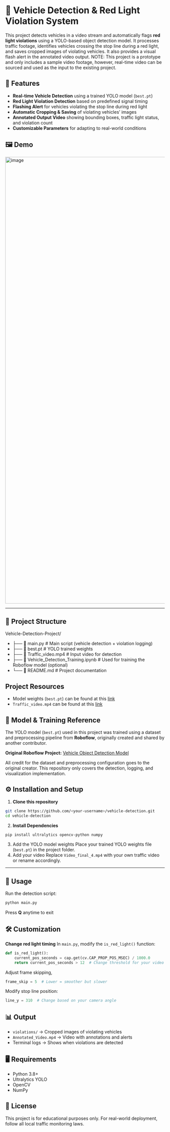 # 🚦 Vehicle Detection & Red Light Violation System  

This project detects vehicles in a video stream and automatically flags **red light violations** using a YOLO-based object detection model. It processes traffic footage, identifies vehicles crossing the stop line during a red light, and saves cropped images of violating vehicles. It also provides a visual flash alert in the annotated video output. NOTE: This project is a prototype and only includes a sample video footage, however, real-time video can be sourced and used as the input to the existing project.

## 📌 Features  
- **Real-time Vehicle Detection** using a trained YOLO model (`best.pt`)  
- **Red Light Violation Detection** based on predefined signal timing  
- **Flashing Alert** for vehicles violating the stop line during red light  
- **Automatic Cropping & Saving** of violating vehicles’ images  
- **Annotated Output Video** showing bounding boxes, traffic light status, and violation count  
- **Customizable Parameters** for adapting to real-world conditions  

## 🖼 Demo  
<img width="2508" height="1408" alt="image" src="https://github.com/user-attachments/assets/e2d12011-5059-4b62-a0c7-06b46db4101f" />

---

## 📂 Project Structure  
Vehicle-Detection-Project/
- ├── 📄 main.py                    # Main script (vehicle detection + violation logging)
- ├── 🎯 best.pt                    # YOLO trained weights  
- ├── 🎥 Traffic_video.mp4          # Input video for detection
- ├── 📄 Vehicle_Detection_Training.ipynb # Used for training the Roboflow model (optional)
- └── 📖 README.md                  # Project documentation

## Project Resources
- Model weights (`best.pt`) can be found at this [link](https://drive.google.com/file/d/1Xgj24nDc6lL3ns84RiZ8VudsDXAaUj4J/view?usp=sharing)
- `Traffic_video.mp4` can be found at this [link](https://drive.google.com/file/d/1CBOSbbplceQn9xn85QFSolwhNxlK5Pk4/view?usp=sharing)

## 🤖 Model & Training Reference

The YOLO model (`best.pt`) used in this project was trained using a dataset and preprocessing pipeline from **Roboflow**, originally created and shared by another contributor.  

**Original Roboflow Project:** [Vehicle Object Detection Model](https://app.roboflow.com/vehicle-object-detection-oyglk/vehicle_detection-rdah2-wvwbb/generate/preprocessing)  

All credit for the dataset and preprocessing configuration goes to the original creator. This repository only covers the detection, logging, and visualization implementation.



## ⚙️ Installation and Setup
1. **Clone this repository**
```bash
git clone https://github.com/<your-username>/vehicle-detection.git
cd vehicle-detection
```
2. **Install Dependencies**
```bash
pip install ultralytics opencv-python numpy
```
3. Add the YOLO model weights
   Place your trained YOLO weights file (`best.pt`) in the project folder.
4. Add your video
   Replace `Video_final_4.mp4` with your own traffic video or rename accordingly.

---

## 🚀 Usage
Run the detection script:
```bash
python main.py
```
Press **Q** anytime to exit

## 🛠 Customization
**Change red light timing**
In `main.py`, modify the `is_red_light()` function:
```python
def is_red_light():
    current_pos_seconds = cap.get(cv.CAP_PROP_POS_MSEC) / 1000.0
    return current_pos_seconds > 12  # Change threshold for your video
```
Adjust frame skipping,
```python
frame_skip = 5  # Lower = smoother but slower
```
Modify stop line position:
```python
line_y = 310  # Change based on your camera angle
```
## 📊 Output
- `violations/` → Cropped images of violating vehicles
- `Annotated_Video.mp4` → Video with annotations and alerts
- Terminal logs → Shows when violations are detected

## 🖥 Requirements
- Python 3.8+
- Ultralytics YOLO
- OpenCV
- NumPy

## 📜 License
This project is for educational purposes only. For real-world deployment, follow all local traffic monitoring laws.
